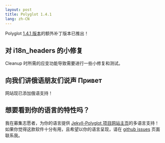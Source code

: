 ```yaml
---
layout: post
title: Polyglot 1.4.1
lang: zh-CN
---
```


Polyglot [1.4.1 版本](https://rubygems.org/gems/jekyll-polyglot/versions/1.4.1)的额外补丁版本已推出！

## 对 i18n_headers 的小修复

Cleanup 时所需的应变功能导致需要进行一些小修复和测试。

## 向我们讲俄语朋友们说声 Привет

网站现已添加俄语支持！

## 想要看到你的语言的特性吗？

我在募集志愿者，为你的语言提供 [Jekyll-Polyglot 项目网站主页](https://polyglot.untra.io/)的多语言支持！如果你觉得这款软件十分有用，且希望以你的语言呈现，请在 [github issues](https://github.com/untra/polyglot/issues) 页面联系我。
